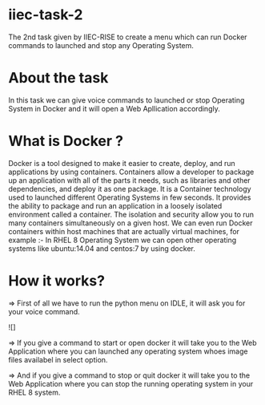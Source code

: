 # iiec-task-2
The 2nd task given by IIEC-RISE to create a menu which can run Docker commands to launched and stop any Operating System.

# About the task
In this task we can give voice commands to launched or stop Operating System in Docker and it will open a Web Apllication accordingly.  

# What is Docker ?
   Docker is a tool designed to make it easier to create, deploy, and run applications by using containers. Containers allow a developer to package up an application with all of the parts it needs, such as libraries and other dependencies, and deploy it as one package. It is a Container technology used to launched different Operating Systems in few seconds. It provides the ability to package and run an application in a loosely isolated environment called a container. The isolation and security allow you to run many containers simultaneously on a given host. We can even run Docker containers within host machines that are actually virtual machines,
    for example :- In RHEL 8 Operating System we can open other operating systems like ubuntu:14.04 and centos:7 by using docker.

# How it works?

=> First of all we have to run the python menu on IDLE, it will ask you for your voice command.

![]

=> If you give a command to start or open docker it will take you to the Web Application where you can launched any operating system whoes image files availabel in select option.

=> And if you give a command to stop or quit docker it will take you to the Web Application where you can stop the running operating system in your  RHEL 8 system.
